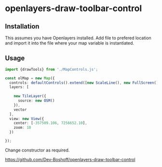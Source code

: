 # openlayers-draw-toolbar-control

## Installation

This assumes you have Openlayers installed. Add file to prefered location and import it into the file where your map variable is instantiated.

## Usage

```typescript
import {drawTools} from './MapControls.js';

const olMap = new Map({
  controls: defaultControls().extend([new ScaleLine(), new FullScreen(), new drawTools({layer: vector,drawTypes:['Polygon','Circle','Line','Point'],top:5.5,left:.5})]),
  layers: [
    
    new TileLayer({
      source: new OSM()
    }),
    vector
  ],
  view: new View({
    center: [-357509.106, 7256652.10], 
    zoom: 10
  })

});
```
Change constructor as required.

https://github.com/Dev-Boshoff/openlayers-draw-toolbar-control
